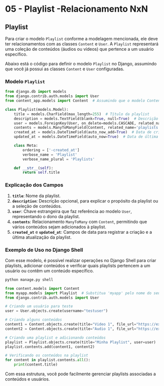 # 05 - Playlist -Relacionamento NxN

## Playlist

Para criar o modelo `Playlist` conforme a modelagem mencionada, ele deve ter relacionamentos com as classes `Content` e `User`. A `Playlist` representará uma coleção de conteúdos (áudios ou vídeos) que pertence a um usuário específico.

Abaixo está o código para definir o modelo `Playlist` no Django, assumindo que você já possui as classes `Content` e `User` configuradas.

### Modelo `Playlist`

```python
from django.db import models
from django.contrib.auth.models import User
from content_app.models import Content  # Assumindo que o modelo Content está no app 'content_app'

class Playlist(models.Model):
    title = models.CharField(max_length=255)  # Título da playlist
    description = models.TextField(blank=True, null=True)  # Descrição opcional da playlist
    user = models.ForeignKey(User, on_delete=models.CASCADE, related_name='playlists')  # Proprietário da playlist
    contents = models.ManyToManyField(Content, related_name='playlists')  # Conteúdos incluídos na playlist
    created_at = models.DateTimeField(auto_now_add=True)  # Data de criação
    updated_at = models.DateTimeField(auto_now=True)  # Data de última atualização

    class Meta:
        ordering = ['-created_at']
        verbose_name = 'Playlist'
        verbose_name_plural = 'Playlists'

    def __str__(self):
        return self.title
```

### Explicação dos Campos

1. **`title`**: Nome da playlist.
2. **`description`**: Descrição opcional, para explicar o propósito da playlist ou a seleção de conteúdos.
3. **`user`**: Chave estrangeira que faz referência ao modelo `User`, representando o dono da playlist.
4. **`contents`**: Relacionamento `ManyToMany` com `Content`, permitindo que vários conteúdos sejam adicionados à playlist.
5. **`created_at`** e **`updated_at`**: Campos de data para registrar a criação e a última atualização da playlist.

### Exemplo de Uso no Django Shell

Com esse modelo, é possível realizar operações no Django Shell para criar playlists, adicionar conteúdos e verificar quais playlists pertencem a um usuário ou contêm um conteúdo específico.

```bash
python manage.py shell
```

```python
from content.models import Content
from myapp.models import Playlist  # Substitua 'myapp' pelo nome do seu app
from django.contrib.auth.models import User

# Criando um usuário para teste
user = User.objects.create(username="testuser")

# Criando alguns conteúdos
content1 = Content.objects.create(title="Video 1", file_url="https://example.com/video1.mp4")
content2 = Content.objects.create(title="Audio 1", file_url="https://example.com/audio1.mp3")

# Criando uma playlist e adicionando conteúdos
playlist = Playlist.objects.create(title="Minha Playlist", user=user)
playlist.contents.add(content1, content2)

# Verificando os conteúdos na playlist
for content in playlist.contents.all():
    print(content.title)
```

Com essa estrutura, você pode facilmente gerenciar playlists associadas a conteúdos e usuários.
